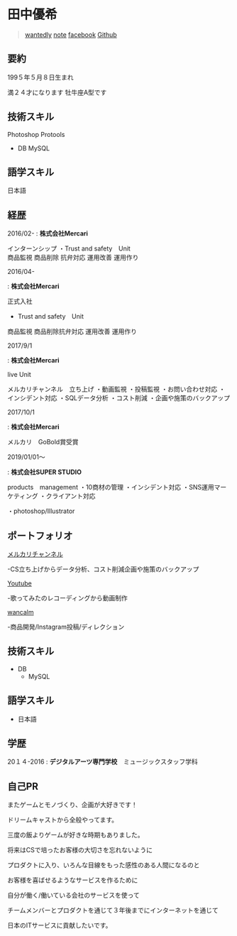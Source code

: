 # 田中優希


 > [wantedly](https://www.wantedly.com/users/49281110)
 > [note](https://note.mu/tanakosan0508)
 >[facebook](https://www.facebook.com/profile.php?id=100005865303362)
 >[Github](https://github.com/tanakosan0508)

## 要約
199５年５月８日生まれ

満２４才になります
牡牛座A型です

## 技術スキル
Photoshop  Protools
     
+ DB
 MySQL

## 語学スキル

日本語


## 経歴

2016/02-
: **株式会社Mercari** 

インターンシップ
・Trust and safety　Unit  
  商品監視  商品削除  抗弁対応  運用改善  運用作り

 2016/04-
 
 : **株式会社Mercari** 
 
正式入社

+ Trust and safety　Unit
  
 商品監視  商品削除抗弁対応  運用改善  運用作り

2017/9/1

 : **株式会社Mercari** 
 
 live Unit
 
メルカリチャンネル　立ち上げ
  ・動画監視  ・投稿監視  ・お問い合わせ対応  ・インシデント対応  ・SQLデータ分析  ・コスト削減  ・企画や施策のバックアップ

2017/10/1

 : **株式会社Mercari** 
 
メルカリ　GoBold賞受賞

2019/01/01〜

 : **株式会社SUPER STUDIO** 
 
 products　management
 ・10商材の管理   ・インシデント対応   ・SNS運用マーケティング   ・クライアント対応
 
 ・photoshop/Illustrator
 
## ポートフォリオ

[メルカリチャンネル](https://www.mercari.com/jp/mercari-channel/)

-CS立ち上げからデータ分析、コスト削減企画や施策のバックアップ

[Youtube](https://www.youtube.com/channel/UCXOTgkhh_Smrr32e5RO1hyA)

-歌ってみたのレコーディングから動画制作

[wancalm](https://www.instagram.com/wan_calm/)

-商品開発/Instagram投稿/ディレクション

## 技術スキル

 + DB
    - MySQL

## 語学スキル

+ 日本語
   

## 学歴

20１４-2016
:   **デジタルアーツ専門学校**　ミュージックスタッフ学科 



## 自己PR
またゲームとモノづくり、企画が大好きです！

ドリームキャストから全般やってます。

三度の飯よりゲームが好きな時期もありました。

将来はCSで培ったお客様の大切さを忘れないように

プロダクトに入り、いろんな目線をもった感性のある人間になるのと

お客様を喜ばせるようなサービスを作るために

自分が働く/働いている会社のサービスを使って

チームメンバーとプロダクトを通じて３年後までにインターネットを通じて

日本のITサービスに貢献したいです。



